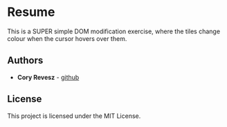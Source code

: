 # Resume

This is a SUPER simple DOM modification exercise, where the tiles change colour when the cursor hovers over them.

## Authors

* **Cory Revesz** - [github](https://github.com/coryrevesz)

## License

This project is licensed under the MIT License.
